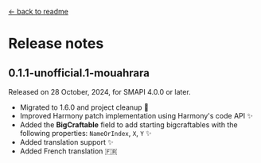 ﻿[← back to readme](../README.md)

# Release notes

## 0.1.1-unofficial.1-mouahrara
Released on 28 October, 2024, for SMAPI 4.0.0 or later.
* Migrated to 1.6.0 and project cleanup 🚀
* Improved Harmony patch implementation using Harmony's code API ✨
* Added the **BigCraftable** field to add starting bigcraftables with the following properties: `NameOrIndex`, `X`, `Y` ✨
* Added translation support ✨
* Added French translation 🇫🇷
